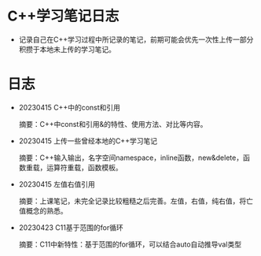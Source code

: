 # C++学习笔记日志

- 记录自己在C++学习过程中所记录的笔记，前期可能会优先一次性上传一部分积攒于本地未上传的学习笔记。

# 日志

- 20230415 C++中的const和引用

  摘要：C++中const和引用&的特性、使用方法、对比等内容。

- 20230415 上传一些曾经本地的C++学习笔记

  摘要：C++输入输出，名字空间namespace，inline函数，new&delete，函数重载，运算符重载，函数模板。

- 20230415 左值右值引用

  摘要：上课笔记，未完全记录比较粗糙之后完善。左值，右值，纯右值，将亡值概念的熟悉。

- 20230423 C11基于范围的for循环

  摘要：C11中新特性：基于范围的for循环，可以结合auto自动推导val类型